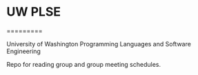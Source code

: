# UW PLSE
=========

University of Washington Programming Languages and Software Engineering

Repo for reading group and group meeting schedules.
